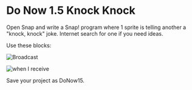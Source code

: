 # Do Now 1.5 Knock Knock

Open Snap and write a Snap! program where 1 sprite is telling another a "knock, knock" joke. Internet search for one if you need ideas.

Use these blocks:

![Broadcast](broadcast.png)

![when I receive](whenIReceive.png)

Save your project as DoNow15.
